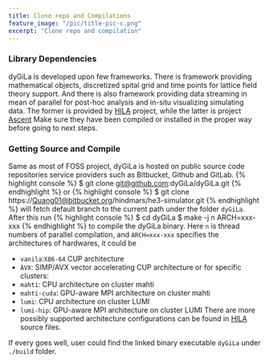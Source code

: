 ```yaml
---
title: Clone repo and Compilations
feature_image: "/pic/title-pic-c.png"
excerpt: "Clone repo and compilation"
---
```


### Library Dependencies 

dyGiLa is developed upon few frameworks. There is framework providing mathematical objects, discretized spital grid and time points for lattice field theory support.
And there is also framework providing data streaming in mean of parallel for post-hoc analysis and in-situ visualizing simulating data. 
The former is provided by [HILA](https://cft-hy.github.io/HILA.home) project, while the latter is project [Ascent](https://ascent.readthedocs.io/en/latest) 
Make sure they have been compiled or installed in the proper way before going to next steps. 

### Getting Source and Compile

Same as most of FOSS project, dyGiLa is hosted on public source code repositories service providers such as Bitbucket, Github and GitLab.
{% highlight console %}
$ git clone git@github.com:dyGiLa/dyGiLa.git 
{% endhighlight %}
or
{% highlight console %}
$ git clone https://Quang01@bitbucket.org/hindmars/he3-simulator.git
{% endhighlight %}
will fetch default branch to the current path under the folder `dyGiLa`.
After this run 
{% highlight console %}
$ cd dyGiLa
$ make -j n ARCH=xxx-xxx
{% endhighlight %}
to compile the dyGiLa binary. Here `n` is thread numbers of parallel compilation, and `ARCH=xxx-xxx` specifies the architectures of hardwares,
it could be 
* `vanila`:`X86-64` CUP architecture
* `ÀVX`: SIMP/AVX vector accelerating CUP architecture
or for specific clusters:
* `mahti`: CPU architecture on cluster mahti
* `mahti-cuda`: GPU-aware MPI architecture on cluster mahti
* `lumi`: CPU architecture on cluster LUMI
* `lumi-hip`: GPU-aware MPI architecture on cluster LUMI
There are more possibly supported architecture configurations can be found in [HILA](https://cft-hy.github.io/HILA.home) source files.

If every goes well, user could find the linked binary executable `dyGiLa` under `./build` folder.
